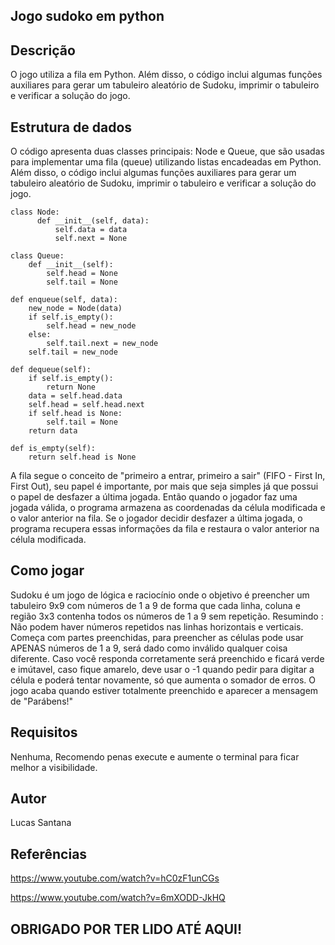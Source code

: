 ## Jogo sudoko em python 

## Descrição 
O jogo utiliza a fila em Python. Além disso, o código inclui algumas funções auxiliares para gerar um tabuleiro aleatório de Sudoku, imprimir o tabuleiro e verificar a solução do jogo.

## Estrutura de dados
O código apresenta duas classes principais: Node e Queue, que são usadas para implementar uma fila (queue) utilizando listas encadeadas em Python. Além disso, o código inclui algumas funções auxiliares para gerar um tabuleiro aleatório de Sudoku, imprimir o tabuleiro e verificar a solução do jogo.
    
    class Node:
          def __init__(self, data):
              self.data = data
              self.next = None

    class Queue:
        def __init__(self):
            self.head = None
            self.tail = None

    def enqueue(self, data):
        new_node = Node(data)
        if self.is_empty():
            self.head = new_node
        else:
            self.tail.next = new_node
        self.tail = new_node

    def dequeue(self):
        if self.is_empty():
            return None
        data = self.head.data
        self.head = self.head.next
        if self.head is None:
            self.tail = None
        return data

    def is_empty(self):
        return self.head is None
        
A fila segue o conceito de "primeiro a entrar, primeiro a sair" (FIFO - First In, First Out),  seu papel é importante, por mais que seja simples já que possui o papel de desfazer a última jogada. Então quando o jogador faz uma jogada válida, o programa armazena as coordenadas da célula modificada e o valor anterior na fila. Se o jogador decidir desfazer a última jogada, o programa recupera essas informações da fila e restaura o valor anterior na célula modificada.


## Como jogar

Sudoku é um jogo de lógica e raciocínio onde o objetivo é preencher um tabuleiro 9x9 com números de 1 a 9 de forma que cada linha, coluna e região 3x3 contenha todos os números de 1 a 9 sem repetição. Resumindo : Não podem haver números repetidos nas linhas horizontais e verticais. 
Começa com partes preenchidas, para preencher as células pode usar APENAS números de 1 a 9, será dado como inválido qualquer coisa diferente. Caso você responda corretamente será preenchido e ficará verde e imútavel, caso fique amarelo, deve usar o -1 quando pedir para digitar a célula e poderá tentar novamente, só que aumenta o somador de erros. 
O jogo acaba quando estiver totalmente preenchido e aparecer a mensagem de "Parábens!"

## Requisitos 

Nenhuma, 
Recomendo penas execute e aumente o terminal para ficar melhor a visibilidade. 

## Autor

Lucas Santana 

## Referências 

https://www.youtube.com/watch?v=hC0zF1unCGs

https://www.youtube.com/watch?v=6mXODD-JkHQ

## OBRIGADO POR TER LIDO ATÉ AQUI!
